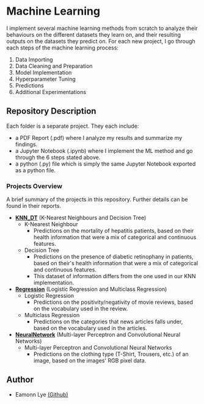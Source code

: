 # Machine Learning

I implement several machine learning methods from scratch to analyze their behaviours on the different datasets they learn on, and their resulting outputs on the datasets they predict on. For each new project, I go through each steps of the machine learning process:
1. Data Importing
2. Data Cleaning and Preparation
3. Model Implementation
4. Hyperparameter Tuning
5. Predictions
6. Additional Experimentations

## Repository Description

Each folder is a separate project. They each include: 
* a PDF Report (.pdf) where I analyze my results and summarize my findings.
* a Jupyter Notebook (.ipynb) where I implement the ML method and go through the 6 steps stated above.
* a python (.py) file which is simply the same Jupyter Notebook exported as a python file.

### Projects Overview

A brief summary of the projects in this repository. Further details can be found in their reports.

* [**KNN_DT**](https://github.com/e-lye/MachineLearning/tree/main/KNN_DT) (K-Nearest Neighbours and Decision Tree)
    * K-Nearest Neighbour
        * Predictions on the mortality of hepatitis patients, based on their health information that were a mix of categorical and continuous features.
    * Decision Tree
        * Predictions on the presence of diabetic retinophany in patients, based on their's health information that were a mix of categorical and continuous features. 
        * This dataset of information differs from the one used in our KNN implementation.
* [**Regression**](https://github.com/e-lye/MachineLearning/tree/main/Regression) (Logistic Regression and Multiclass Regression)
    * Logistic Regression
        * Predictions on the positivity/negativity of movie reviews, based on the vocabulary used in the review.
    * Multiclass Regression
        * Predictions on the categories that news articles falls under, based on the vocabulary used in the articles.
* [**NeuralNetwork**](https://github.com/e-lye/MachineLearning/tree/main/NeuralNetwork) (Multi-layer Perceptron and Convolutional Neural Networks)
    * Multi-layer Perceptron and Convolutional Neural Networks
        * Predictions on the clothing type (T-Shirt, Trousers, etc.) of an image, based on the images' RGB pixel data.




## Author

* Eamonn Lye [(Github)](https://github.com/e-lye)
